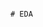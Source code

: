                                                                                                             # EDA 
